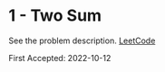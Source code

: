 # 1 - Two Sum

See the problem description. [LeetCode][1]

First Accepted: 2022-10-12

[1]: <https://leetcode.com/problems/two-sum/description> "Problem Webpage"
